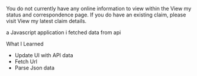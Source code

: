 You do not currently have any online information to view within the View my status and correspondence page. If you do have an existing claim, please visit View my latest claim details.

a Javascript application i fetched data from api

What I Learned 

- Update UI with API data
- Fetch Url
- Parse Json data
